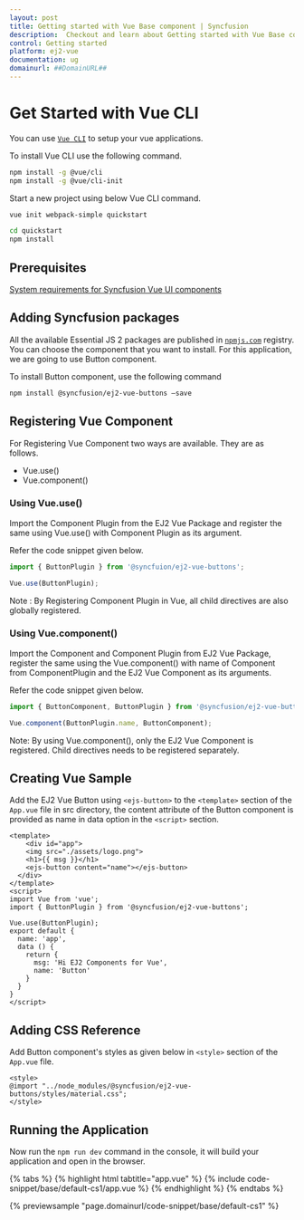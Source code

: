 ```yaml
---
layout: post
title: Getting started with Vue Base component | Syncfusion
description:  Checkout and learn about Getting started with Vue Base component of Syncfusion Essential JS 2 and more details.
control: Getting started 
platform: ej2-vue
documentation: ug
domainurl: ##DomainURL##
---
```


# Get Started with Vue CLI

You can use [`Vue CLI`](https://github.com/vuejs/vue-cli) to setup your vue applications.

To install Vue CLI use the following command.

```bash
npm install -g @vue/cli
npm install -g @vue/cli-init
```

Start a new project using below Vue CLI command.

```bash
vue init webpack-simple quickstart

cd quickstart
npm install

```

## Prerequisites

[System requirements for Syncfusion Vue UI components](https://ej2.syncfusion.com/vue/documentation/system-requirements/)

## Adding Syncfusion packages

All the available Essential JS 2 packages are published in [`npmjs.com`](https://www.npmjs.com/~syncfusionorg) registry. You can choose the component that you want to install. For this application, we are going to use Button component.

To install Button component, use the following command

```bash
npm install @syncfusion/ej2-vue-buttons –save
```

## Registering Vue Component

For Registering Vue Component two ways are available. They are as follows.
* Vue.use()
* Vue.component()

### Using Vue.use()

Import the Component Plugin from the EJ2 Vue Package and register the same using Vue.use() with Component Plugin as its argument.

Refer the code snippet given below.

```ts
import { ButtonPlugin } from '@syncfuion/ej2-vue-buttons';

Vue.use(ButtonPlugin);
```

Note : By Registering Component Plugin in Vue, all child directives are also globally registered.

### Using Vue.component()

Import the Component and Component Plugin from EJ2 Vue Package, register the same using the Vue.component() with name of Component from ComponentPlugin and the EJ2 Vue Component as its arguments.

Refer the code snippet given below.

```ts
import { ButtonComponent, ButtonPlugin } from '@syncfusion/ej2-vue-buttons';

Vue.component(ButtonPlugin.name, ButtonComponent);
```

Note: By using Vue.component(), only the EJ2 Vue Component is registered. Child directives needs to be registered separately.

## Creating Vue Sample

Add the EJ2 Vue Button using `<ejs-button>` to the `<template>` section of the `App.vue` file in src directory, the content attribute of the Button component is provided as name in data option in the `<script>` section.

```
<template>
    <div id="app">
    <img src="./assets/logo.png">
    <h1>{{ msg }}</h1>
    <ejs-button content="name"></ejs-button>
  </div>
</template>
<script>
import Vue from 'vue';
import { ButtonPlugin } from '@syncfusion/ej2-vue-buttons';

Vue.use(ButtonPlugin);
export default {
  name: 'app',
  data () {
    return {
      msg: 'Hi EJ2 Components for Vue',
      name: 'Button'
    }
  }
}
</script>
```

## Adding CSS Reference

Add Button component's styles as given below in `<style>` section of the `App.vue` file.

```
<style>
@import "../node_modules/@syncfusion/ej2-vue-buttons/styles/material.css";
</style>
```

## Running the Application

Now run the `npm run dev` command in the console, it will build your application and open in the browser.

{% tabs %}
{% highlight html tabtitle="app.vue" %}
{% include code-snippet/base/default-cs1/app.vue %}
{% endhighlight %}
{% endtabs %}
        
{% previewsample "page.domainurl/code-snippet/base/default-cs1" %}